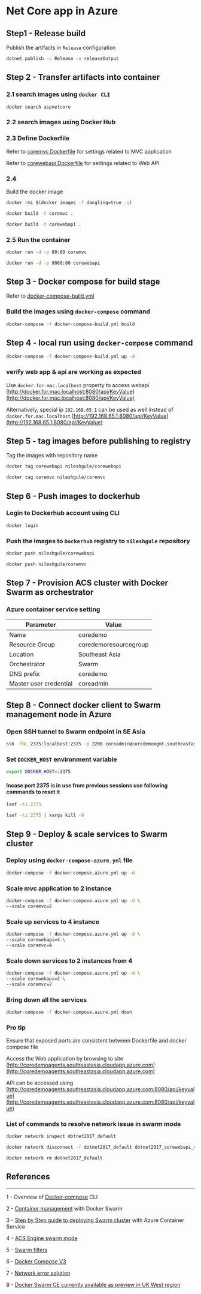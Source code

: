 # Net Core app in Azure

## Step1 - Release build

Publish the artifacts in `Release` configuration

```bash
dotnet publish -c Release -o releaseOutput
```

## Step 2 - Transfer artifacts into container

### 2.1 search images using `docker CLI`

```bash
docker search aspnetcore
```

### 2.2 search images using Docker Hub

### 2.3 Define Dockerfile

Refer to [coremvc Dockerfile](coremvc/Dockerfile) for settings related to MVC application

Refer to [corewebapi Dockerfile](corewebapi/Dockerfile) for settings related to Web API

### 2.4

Build the docker image

```bash
docker rmi $(docker images -f dangling=true -q)

docker build -t coremvc .

docker build -t corewebapi .
```

### 2.5 Run the container 

```bash
docker run -d -p 80:80 coremvc

docker run -d -p 8080:80 corewebapi
```

## Step 3 - Docker compose for build stage

Refer to [docker-compose-build.yml](docker-compose-build.yml)

### Build the images using `docker-compose` command

```bash
docker-compose -f docker-compose-build.yml build
```

## Step 4 - local run using `docker-compose` command

```bash
docker-compose -f docker-compose-build.yml up -d
```

### verify web app & api are working as expected

Use `docker.for.mac.localhost` property to access webapi [http://docker.for.mac.localhost:8080/api/KeyValue](http://docker.for.mac.localhost:8080/api/KeyValue)

Alternatively, special ip `192.168.65.1` can be used as well instead of `docker.for.mac.localhost` 
[http://192.168.65.1:8080/api/KeyValue](http://192.168.65.1:8080/api/KeyValue)

## Step 5 - tag images before publishing to registry

Tag the images with repository name

```bash
docker tag corewebapi nileshgule/corewebapi

docker tag coremvc nileshgule/coremvc
```

## Step 6 - Push images to dockerhub

### Login to Dockerhub account using CLI 

```bash
docker login
```

### Push the images to `Dockerhub` registry to `nileshgule` repository

```bash
docker push nileshgule/corewebapi

docker push nileshgule/coremvc
```

## Step 7 - Provision ACS cluster with Docker Swarm as orchestrator

### Azure container service setting

|Parameter | Value |
|---|---|
|Name | coredemo |
|Resource Group | coredemoresourcegroup |
|Location | Southeast Asia |
|Orchestrator | Swarm |
|DNS prefix | coredemo |
|Master user credential | coreadmin |

## Step 8 - Connect docker client to Swarm management node in Azure

### Open SSH tunnel to Swarm endpoint in SE Asia

```bash
ssh -fNL 2375:localhost:2375 -p 2200 coreadmin@coredemomgmt.southeastasia.cloudapp.azure.com
```

### Set `DOCKER_HOST` environment variable

```bash
export DOCKER_HOST=:2375
```

#### Incase port 2375 is in use from previous sessions use following commands to reset it

```bash
lsof -ti:2375

lsof -ti:2375 | xargs kill -9
```

## Step 9 - Deploy & scale services to Swarm cluster

### Deploy using `docker-compose-azure.yml` file

```bash
docker-compose -f docker-compose.azure.yml up -d
```

### Scale mvc application to 2 instance

```bash
docker-compose -f docker-compose.azure.yml up -d \
--scale coremvc=2
```

### Scale up services to 4 instance

```bash
docker-compose -f docker-compose.azure.yml up -d \
--scale corewebapi=4 \
--scale coremvc=4
```

### Scale down services to 2 instances from 4

```bash
docker-compose -f docker-compose.azure.yml up -d \
--scale corewebapi=2 \
--scale coremvc=2
```

### Bring down all the services

```bash
docker-compose -f docker-compose.azure.yml down
```

### Pro tip

Ensure that exposed ports are consistent between Dockerfile and docker compose file

Access the Web application by browsing to site
[http://coredemoagents.southeastasia.cloudapp.azure.com](http://coredemoagents.southeastasia.cloudapp.azure.com)

API can be accessed using 
[http://coredemoagents.southeastasia.cloudapp.azure.com:8080/api/keyvalue](http://coredemoagents.southeastasia.cloudapp.azure.com:8080/api/keyvalue)

### List of commands to resolve network issue in swarm mode

```bash
docker network inspect dotnet2017_default

docker network disconnect -f dotnet2017_default dotnet2017_corewebapi_4

docker network rm dotnet2017_default
```

## References
---
1 - Overview of [Docker-compose](https://docs.docker.com/compose/reference/overview/) CLI

2 - [Container management](https://docs.microsoft.com/en-us/azure/container-service/dcos-swarm/container-service-docker-swarm) with Docker Swarm

3 - [Step by Step guide to deploying Swarm cluster](http://cloudify.co/2016/11/22/step-by-step-guide-deploying-docker-swarm-with-azure-container-service.html)  with Azure Container Service

4 - [ACS Engine swarm mode](https://azure.microsoft.com/en-us/resources/templates/101-acsengine-swarmmode/)

5 - [Swarm filters](https://docs.docker.com/swarm/scheduler/filter/#use-a-constraint-filter)

6 - [Docker Compose V3](https://docs.docker.com/compose/compose-file/#build)

7 - [Network error solution](https://parekhparthesh.blogspot.sg/2016/08/docker-unable-to-remove-network-has.html)

8 - [Docker Swarm CE currently available as preview in UK West region](https://github.com/MicrosoftDocs/azure-docs/blob/master/articles/container-service/dcos-swarm/container-service-swarm-mode-walkthrough.md)